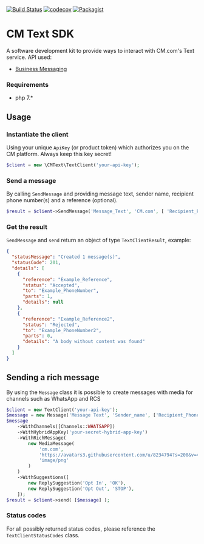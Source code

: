 [![Build Status](https://travis-ci.com/cmdotcom/text-sdk-php.svg?branch=master)](https://travis-ci.com/cmdotcom/text-sdk-php)
[![codecov](https://codecov.io/gh/cmdotcom/text-sdk-php/branch/master/graph/badge.svg)](https://codecov.io/gh/cmdotcom/text-sdk-php)
[![Packagist](https://img.shields.io/packagist/dm/cmdotcom/text-sdk-php)](https://packagist.org/packages/cmdotcom/text-sdk-php)

# CM Text SDK
A software development kit to provide ways to interact with CM.com's Text service. API used:
- [Business Messaging](https://docs.cmtelecom.com/business-messaging/v1.0)


### Requirements

- php 7.*


## Usage

### Instantiate the client
Using your unique `ApiKey` (or product token) which authorizes you on the CM platform. Always keep this key secret!

```php
$client = new \CMText\TextClient('your-api-key');
```

### Send a message
By calling `SendMessage` and providing message text, sender name, recipient phone number(s) and a reference (optional).

```php
$result = $client->SendMessage('Message_Text', 'CM.com', [ 'Recipient_PhoneNumber' ], 'Your_Reference');
```

### Get the result
`SendMessage` and `send` return an object of type `TextClientResult`, example:

```json
{
  "statusMessage": "Created 1 message(s)",
  "statusCode": 201,
  "details": [
    {
      "reference": "Example_Reference",
      "status": "Accepted",
      "to": "Example_PhoneNumber",
      "parts": 1,
      "details": null
    },
    {
      "reference": "Example_Reference2",
      "status": "Rejected",
      "to": "Example_PhoneNumber2",
      "parts": 0,
      "details": "A body without content was found"
    }
  ]
}
```

## Sending a rich message
By using the `Message` class it is possible to create messages with media for channels such as WhatsApp and RCS
```php
$client = new TextClient('your-api-key');
$message = new Message('Message Text', 'Sender_name', ['Recipient_PhoneNumber']);
$message
    ->WithChannels([Channels::WHATSAPP])
    ->WithHybridAppKey('your-secret-hybrid-app-key')
    ->WithRichMessage(
        new MediaMessage(
            'cm.com',
            'https://avatars3.githubusercontent.com/u/8234794?s=200&v=4',
            'image/png'
        )
    )
    ->WithSuggestions([
        new ReplySuggestion('Opt In', 'OK'),
        new ReplySuggestion('Opt Out', 'STOP'),
    ]);
$result = $client->send( [$message] );
```

### Status codes
For all possibly returned status codes, please reference the `TextClientStatusCodes` class.